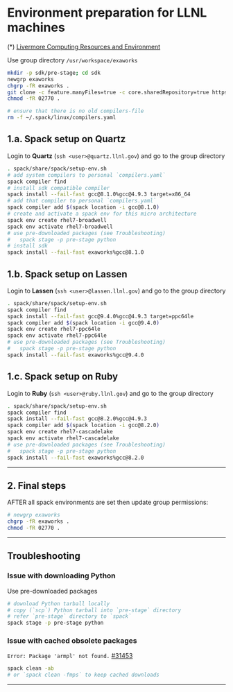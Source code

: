 # Environment preparation for LLNL machines

(*) [Livermore Computing Resources and Environment](https://hpc.llnl.gov/documentation/tutorials/livermore-computing-resources-and-environment)

Use group directory `/usr/workspace/exaworks`
```bash
mkdir -p sdk/pre-stage; cd sdk
newgrp exaworks
chgrp -fR exaworks .
git clone -c feature.manyFiles=true -c core.sharedRepository=true https://github.com/spack/spack.git
chmod -fR 02770 .
```
```bash
# ensure that there is no old compilers-file
rm -f ~/.spack/linux/compilers.yaml
```

## 1.a. Spack setup on Quartz
Login to **Quartz** (`ssh <user>@quartz.llnl.gov`) and go to the group directory
```bash
. spack/share/spack/setup-env.sh
# add system compilers to personal `compilers.yaml`
spack compiler find
# install sdk compatible compiler 
spack install --fail-fast gcc@8.1.0%gcc@4.9.3 target=x86_64
# add that compiler to personal `compilers.yaml`
spack compiler add $(spack location -i gcc@8.1.0)
# create and activate a spack env for this micro architecture
spack env create rhel7-broadwell
spack env activate rhel7-broadwell
# use pre-downloaded packages (see Troubleshooting)
#   spack stage -p pre-stage python
# install sdk
spack install --fail-fast exaworks%gcc@8.1.0
```

## 1.b. Spack setup on Lassen
Login to **Lassen** (`ssh <user>@lassen.llnl.gov`) and go to the group directory
```bash
. spack/share/spack/setup-env.sh
spack compiler find
spack install --fail-fast gcc@9.4.0%gcc@4.9.3 target=ppc64le
spack compiler add $(spack location -i gcc@9.4.0)
spack env create rhel7-ppc64le
spack env activate rhel7-ppc64le
# use pre-downloaded packages (see Troubleshooting)
#   spack stage -p pre-stage python
spack install --fail-fast exaworks%gcc@9.4.0
```

## 1.c. Spack setup on Ruby
Login to **Ruby** (`ssh <user>@ruby.llnl.gov`) and go to the group directory
```bash
. spack/share/spack/setup-env.sh
spack compiler find
spack install --fail-fast gcc@8.2.0%gcc@4.9.3
spack compiler add $(spack location -i gcc@8.2.0)
spack env create rhel7-cascadelake
spack env activate rhel7-cascadelake
# use pre-downloaded packages (see Troubleshooting)
#   spack stage -p pre-stage python
spack install --fail-fast exaworks%gcc@8.2.0
```

---

## 2. Final steps
AFTER all spack environments are set then update group permissions:
```bash
# newgrp exaworks
chgrp -fR exaworks .
chmod -fR 02770 .
```

---

## Troubleshooting

### Issue with downloading Python
Use pre-downloaded packages
```bash
# download Python tarball locally
# copy (`scp`) Python tarball into `pre-stage` directory
# refer `pre-stage` directory to `spack`
spack stage -p pre-stage python
```

### Issue with cached obsolete packages
`Error: Package 'armpl' not found.` [#31453](https://github.com/spack/spack/issues/31453)
```bash
spack clean -ab
# or `spack clean -fmps` to keep cached downloads
```

---
